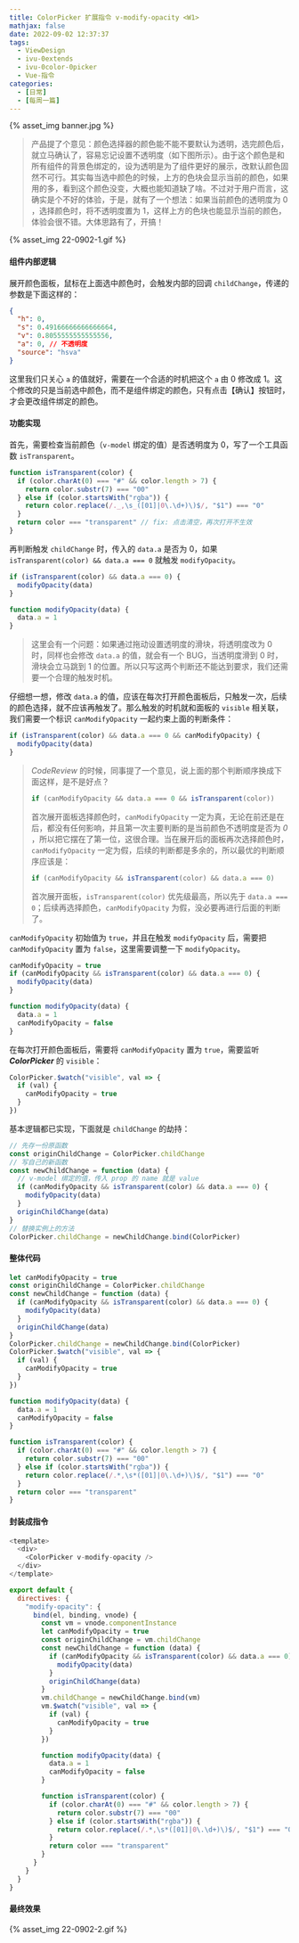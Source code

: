 ```yaml
---
title: ColorPicker 扩展指令 v-modify-opacity <W1>
mathjax: false
date: 2022-09-02 12:37:37
tags:
  - ViewDesign
  - ivu-0extends
  - ivu-0color-0picker
  - Vue-指令
categories:
  - [日常]
  - [每周一篇]
---
```


{% asset_img banner.jpg %}

> 产品提了个意见：颜色选择器的颜色能不能不要默认为透明，选完颜色后，就立马确认了，容易忘记设置不透明度（如下图所示）。由于这个颜色是和所有组件的背景色绑定的，设为透明是为了组件更好的展示，改默认颜色固然不可行。其实每当选中颜色的时候，上方的色块会显示当前的颜色，如果用的多，看到这个颜色没变，大概也能知道缺了啥。不过对于用户而言，这确实是个不好的体验，于是，就有了一个想法：如果当前颜色的透明度为 0 ，选择颜色时，将不透明度置为 1，这样上方的色块也能显示当前的颜色，体验会很不错。大体思路有了，开搞！

{% asset_img 22-0902-1.gif %}

#### 组件内部逻辑

展开颜色面板，鼠标在上面选中颜色时，会触发内部的回调 `childChange`，传递的参数是下面这样的：

```json
{
  "h": 0,
  "s": 0.49166666666666664,
  "v": 0.8055555555555556,
  "a": 0, // 不透明度
  "source": "hsva"
}
```

这里我们只关心 `a` 的值就好，需要在一个合适的时机把这个 `a` 由 0 修改成 1。这个修改的只是当前选中颜色，而不是组件绑定的颜色，只有点击【确认】按钮时，才会更改组件绑定的颜色。

#### 功能实现

首先，需要检查当前颜色（`v-model` 绑定的值）是否透明度为 0，写了一个工具函数 `isTransparent`。

```js
function isTransparent(color) {
  if (color.charAt(0) === "#" && color.length > 7) {
    return color.substr(7) === "00"
  } else if (color.startsWith("rgba")) {
    return color.replace(/._,\s_([01]|0\.\d+)\)$/, "$1") === "0"
  }
  return color === "transparent" // fix: 点击清空，再次打开不生效
}
```

再判断触发 `childChange` 时，传入的 `data.a` 是否为 0，如果 `isTransparent(color) && data.a === 0` 就触发 `modifyOpacity`。

```js
if (isTransparent(color) && data.a === 0) {
  modifyOpacity(data)
}

function modifyOpacity(data) {
  data.a = 1
}
```

> 这里会有一个问题：如果通过拖动设置透明度的滑块，将透明度改为 0 时，同样也会修改 `data.a` 的值，就会有一个 BUG，当透明度滑到 0 时，滑块会立马跳到 1 的位置。所以只写这两个判断还不能达到要求，我们还需要一个合理的触发时机。

仔细想一想，修改 `data.a` 的值，应该在每次打开颜色面板后，只触发一次，后续的颜色选择，就不应该再触发了。那么触发的时机就和面板的 `visible` 相关联，我们需要一个标识 `canModifyOpacity` 一起约束上面的判断条件：

```js
if (isTransparent(color) && data.a === 0 && canModifyOpacity) {
  modifyOpacity(data)
}
```

> _CodeReview_ 的时候，同事提了一个意见，说上面的那个判断顺序换成下面这样，是不是好点？
>
> ```js
> if (canModifyOpacity && data.a === 0 && isTransparent(color))
> ```
>
> 首次展开面板选择颜色时，`canModifyOpacity` 一定为真，无论在前还是在后，都没有任何影响，并且第一次主要判断的是当前颜色不透明度是否为 _0_ ，所以把它摆在了第一位，这很合理。当在展开后的面板再次选择颜色时，`canModifyOpacity` 一定为假，后续的判断都是多余的，所以最优的判断顺序应该是：
>
> ```js
> if (canModifyOpacity && isTransparent(color) && data.a === 0)
> ```
>
> 首次展开面板，`isTransparent(color)` 优先级最高，所以先于 `data.a === 0`；后续再选择颜色，`canModifyOpacity` 为假，没必要再进行后面的判断了。

`canModifyOpacity` 初始值为 `true`，并且在触发 `modifyOpacity` 后，需要把 `canModifyOpacity` 置为 `false`，这里需要调整一下 `modifyOpacity`。

```js
canModifyOpacity = true
if (canModifyOpacity && isTransparent(color) && data.a === 0) {
  modifyOpacity(data)
}

function modifyOpacity(data) {
  data.a = 1
  canModifyOpacity = false
}
```

在每次打开颜色面板后，需要将 `canModifyOpacity` 置为 `true`，需要监听 **_ColorPicker_** 的 `visible`：

```js
ColorPicker.$watch("visible", val => {
  if (val) {
    canModifyOpacity = true
  }
})
```

基本逻辑都已实现，下面就是 `childChange` 的劫持：

```js
// 先存一份原函数
const originChildChange = ColorPicker.childChange
// 写自己的新函数
const newChildChange = function (data) {
  // v-model 绑定的值，传入 prop 的 name 就是 value
  if (canModifyOpacity && isTransparent(color) && data.a === 0) {
    modifyOpacity(data)
  }
  originChildChange(data)
}
// 替换实例上的方法
ColorPicker.childChange = newChildChange.bind(ColorPicker)
```

#### 整体代码

```js
let canModifyOpacity = true
const originChildChange = ColorPicker.childChange
const newChildChange = function (data) {
  if (canModifyOpacity && isTransparent(color) && data.a === 0) {
    modifyOpacity(data)
  }
  originChildChange(data)
}
ColorPicker.childChange = newChildChange.bind(ColorPicker)
ColorPicker.$watch("visible", val => {
  if (val) {
    canModifyOpacity = true
  }
})

function modifyOpacity(data) {
  data.a = 1
  canModifyOpacity = false
}

function isTransparent(color) {
  if (color.charAt(0) === "#" && color.length > 7) {
    return color.substr(7) === "00"
  } else if (color.startsWith("rgba")) {
    return color.replace(/.*,\s*([01]|0\.\d+)\)$/, "$1") === "0"
  }
  return color === "transparent"
}
```

#### 封装成指令

```js
<template>
  <div>
    <ColorPicker v-modify-opacity />
  </div>
</template>
```

```js
export default {
  directives: {
    "modify-opacity": {
      bind(el, binding, vnode) {
        const vm = vnode.componentInstance
        let canModifyOpacity = true
        const originChildChange = vm.childChange
        const newChildChange = function (data) {
          if (canModifyOpacity && isTransparent(color) && data.a === 0) {
            modifyOpacity(data)
          }
          originChildChange(data)
        }
        vm.childChange = newChildChange.bind(vm)
        vm.$watch("visible", val => {
          if (val) {
            canModifyOpacity = true
          }
        })

        function modifyOpacity(data) {
          data.a = 1
          canModifyOpacity = false
        }

        function isTransparent(color) {
          if (color.charAt(0) === "#" && color.length > 7) {
            return color.substr(7) === "00"
          } else if (color.startsWith("rgba")) {
            return color.replace(/.*,\s*([01]|0\.\d+)\)$/, "$1") === "0"
          }
          return color === "transparent"
        }
      }
    }
  }
}
```

#### 最终效果

{% asset_img 22-0902-2.gif %}
